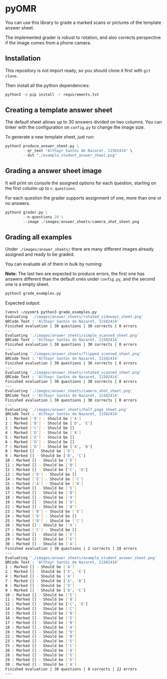 # pyOMR

You can use this library to grade a marked scans or pictures of the template answer sheet.

The implemented grader is robust to rotation, and also corrects perspective if the image comes from a phone camera.

## Installation

This repository is not import ready, so you should clone it first with `git clone`.

Then install all the python dependencies:

```bash
python3 -m pip install -r requirements.txt
```

## Creating a template answer sheet

The default sheet allows up to 30 answers divided on two columns. You can tinker with the configuration on `config.py` to change the image size.

To generate a new template sheet, just run:

```python
python3 produce_answer_sheet.py \
        --qr_text "Althayr Santos de Nazaret, 11502414" \
        --dst "./example_student_answer_sheet.png"
```

## Grading a answer sheet image

It will print on console the assigned options for each question, starting on the first column up to `n_questions`.

For each question the grader supports assignment of one, more than one or no answers.

```python
python3 grader.py \
        --n-questions 20 \
        --image ./images/answer_sheets/camera_shot_sheet.png
```

## Grading all examples

Under `./images/answer_sheets/` there are many different images already assigned and ready to be graded.

You can evaluate all of them in bulk by running:

**Note:** The last two are expected to produce errors, the first one has answers different than the default ones under `config.py`, and the second one is a empty sheet.

```python
python3 grade_examples.py
```

Expected output:

```bash
(venv) ~/pyomr$ python3 grade_examples.py 
Evaluating './images/answer_sheets/rotated_sideways_sheet.png'
QRCode Text : 'Althayr Santos de Nazaret, 11502414'
Finished evaluation | 30 questions | 30 corrects | 0 errors
---
Evaluating './images/answer_sheets/simple_scanned_sheet.png'
QRCode Text : 'Althayr Santos de Nazaret, 11502414'
Finished evaluation | 30 questions | 30 corrects | 0 errors
---
Evaluating './images/answer_sheets/flipped_scanned_sheet.png'
QRCode Text : 'Althayr Santos de Nazaret, 11502414'
Finished evaluation | 30 questions | 30 corrects | 0 errors
---
Evaluating './images/answer_sheets/rotated_scanned_sheet.png'
QRCode Text : 'Althayr Santos de Nazaret, 11502414'
Finished evaluation | 30 questions | 30 corrects | 0 errors
---
Evaluating './images/answer_sheets/camera_shot_sheet.png'
QRCode Text : 'Althayr Santos de Nazaret, 11502414'
Finished evaluation | 30 questions | 30 corrects | 0 errors
---
Evaluating './images/answer_sheets/half_page_sheet.png'
QRCode Text : 'Althayr Santos de Nazaret, 11502414'
1 : Marked ['B'] - Should be ['A']
2 : Marked ['B'] - Should be ['D', 'E']
3 : Marked ['C'] - Should be []
4 : Marked ['D'] - Should be ['A']
5 : Marked ['E'] - Should be []
6 : Marked ['D'] - Should be []
7 : Marked ['D'] - Should be ['A', 'B']
8 : Marked [] - Should be ['D']
9 : Marked [] - Should be ['B', 'C']
10 : Marked [] - Should be ['E']
11 : Marked [] - Should be ['B']
12 : Marked [] - Should be ['C', 'D']
13 : Marked ['D'] - Should be []
14 : Marked ['E'] - Should be ['C']
15 : Marked ['A'] - Should be ['B']
16 : Marked [] - Should be ['E']
17 : Marked [] - Should be ['B']
18 : Marked [] - Should be ['A']
19 : Marked [] - Should be ['D']
22 : Marked [] - Should be ['B']
23 : Marked ['B'] - Should be ['E']
24 : Marked ['D'] - Should be []
25 : Marked ['B'] - Should be ['C']
26 : Marked [] - Should be ['A']
27 : Marked ['C'] - Should be []
28 : Marked [] - Should be ['E']
29 : Marked [] - Should be ['E']
30 : Marked [] - Should be ['A']
Finished evaluation | 30 questions | 2 corrects | 28 errors
---
Evaluating './images/answer_sheets/example_student_answer_sheet.png'
QRCode Text : 'Althayr Santos de Nazaret, 11502414'
1 : Marked [] - Should be ['A']
2 : Marked [] - Should be ['D', 'E']
4 : Marked [] - Should be ['A']
7 : Marked [] - Should be ['A', 'B']
8 : Marked [] - Should be ['D']
9 : Marked [] - Should be ['B', 'C']
10 : Marked [] - Should be ['E']
11 : Marked [] - Should be ['B']
12 : Marked [] - Should be ['C', 'D']
14 : Marked [] - Should be ['C']
15 : Marked [] - Should be ['B']
16 : Marked [] - Should be ['E']
17 : Marked [] - Should be ['B']
18 : Marked [] - Should be ['A']
19 : Marked [] - Should be ['D']
22 : Marked [] - Should be ['B']
23 : Marked [] - Should be ['E']
25 : Marked [] - Should be ['C']
26 : Marked [] - Should be ['A']
28 : Marked [] - Should be ['E']
29 : Marked [] - Should be ['E']
30 : Marked [] - Should be ['A']
Finished evaluation | 30 questions | 8 corrects | 22 errors
---
```